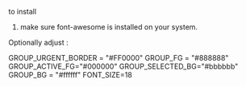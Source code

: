 to install

1. make sure font-awesome is installed on your system.

Optionally adjust :

GROUP_URGENT_BORDER = "#FF0000"
GROUP_FG = "#888888"
GROUP_ACTIVE_FG="#000000"
GROUP_SELECTED_BG="#bbbbbb"
GROUP_BG = "#ffffff"
FONT_SIZE=18

